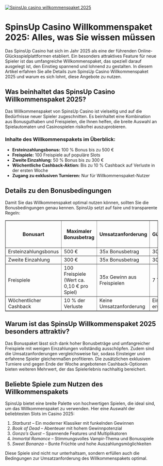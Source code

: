 [![SpinsUp casino willkommenspaket 2025](https://123-caf.pages.dev/gitsignup.png)](https://vrmoo.ru/Bt82HjjY)

<h1>SpinsUp Casino Willkommenspaket 2025: Alles, was Sie wissen müssen</h1>  <p>Das SpinsUp Casino hat sich im Jahr 2025 als eine der führenden Online-Glücksspielplattformen etabliert. Ein besonders attraktives Feature für neue Spieler ist das umfangreiche Willkommenspaket, das speziell darauf ausgelegt ist, den Einstieg spannend und lohnend zu gestalten. In diesem Artikel erfahren Sie alle Details zum SpinsUp Casino Willkommenspaket 2025 und warum es sich lohnt, diese Angebote zu nutzen.</p>  <h2>Was beinhaltet das SpinsUp Casino Willkommenspaket 2025?</h2>  <p>Das Willkommenspaket von SpinsUp Casino ist vielseitig und auf die Bedürfnisse neuer Spieler zugeschnitten. Es beinhaltet eine Kombination aus Bonusguthaben und Freispielen, die Ihnen helfen, die breite Auswahl an Spielautomaten und Casinospielen risikofrei auszuprobieren.</p>  <h3>Inhalte des Willkommenspakets im Überblick:</h3>  <ul>   <li><strong>Ersteinzahlungsbonus:</strong> 100 % Bonus bis zu 500 €</li>   <li><strong>Freispiele:</strong> 100 Freispiele auf populäre Slots</li>   <li><strong>Zweite Einzahlung:</strong> 50 % Bonus bis zu 300 €</li>   <li><strong>Wöchentliche Cashback-Aktion:</strong> Bis zu 10 % Cashback auf Verluste in der ersten Woche</li>   <li><strong>Zugang zu exklusiven Turnieren:</strong> Nur für Willkommenspaket-Nutzer</li> </ul>  <h2>Details zu den Bonusbedingungen</h2>  <p>Damit Sie das Willkommenspaket optimal nutzen können, sollten Sie die Bonusbedingungen genau kennen. SpinsUp setzt auf faire und transparente Regeln:</p>  <table border="1" cellpadding="8" cellspacing="0">   <thead>     <tr>       <th>Bonusart</th>       <th>Maximaler Bonusbetrag</th>       <th>Umsatzanforderung</th>       <th>Gültigkeitsdauer</th>       <th>Maximaler Einsatz pro Spielrunde</th>     </tr>   </thead>   <tbody>     <tr>       <td>Ersteinzahlungsbonus</td>       <td>500 €</td>       <td>35x Bonusbetrag</td>       <td>30 Tage</td>       <td>5 €</td>     </tr>     <tr>       <td>Zweite Einzahlung</td>       <td>300 €</td>       <td>35x Bonusbetrag</td>       <td>30 Tage</td>       <td>5 €</td>     </tr>     <tr>       <td>Freispiele</td>       <td>100 Freispiele (Wert ca. 0,10 € pro Spiel)</td>       <td>35x Gewinn aus Freispielen</td>       <td>7 Tage</td>       <td>5 €</td>     </tr>     <tr>       <td>Wöchentlicher Cashback</td>       <td>10 % der Verluste</td>       <td>Keine Umsatzanforderung</td>       <td>Einmalig in der ersten Woche</td>       <td>-</td>     </tr>   </tbody> </table>  <h2>Warum ist das SpinsUp Willkommenspaket 2025 besonders attraktiv?</h2>  <p>Das Bonuspaket lässt sich dank hoher Bonusbeträge und umfangreicher Freispiele mit wenigen Einzahlungen vollständig ausschöpfen. Zudem sind die Umsatzanforderungen vergleichsweise fair, sodass Einsteiger und erfahrene Spieler gleichermaßen profitieren. Die zusätzlichen exklusiven Turniere und gegen Ende der Woche angebotenen Cashback-Optionen bieten weiteren Mehrwert, der das Spielerlebnis nachhaltig bereichert.</p>  <h2>Beliebte Spiele zum Nutzen des Willkommenspakets</h2>  <p>SpinsUp bietet eine breite Palette von hochwertigen Spielen, die ideal sind, um das Willkommenspaket zu verwenden. Hier eine Auswahl der beliebtesten Slots im Casino 2025:</p>  <ol>   <li><em>Starburst</em> – Ein moderner Klassiker mit funkelnden Gewinnen</li>   <li><em>Book of Dead</em> – Abenteuer mit hohem Gewinnpotenzial</li>   <li><em>Gonzo’s Quest</em> – Spannende Features und Multiplikatoren</li>   <li><em>Immortal Romance</em> – Stimmungsvolles Vampir-Thema und Bonusspiele</li>   <li><em>Sweet Bonanza</em> – Bunte Früchte und hohe Auszahlungsmöglichkeiten</li> </ol>  <p>Diese Spiele sind nicht nur unterhaltsam, sondern erfüllen auch die Bedingungen zur Umsatzanforderung des Willkommenspakets optimal.</p>